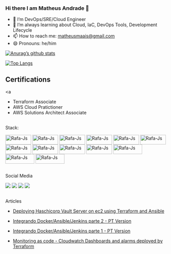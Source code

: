 ### Hi there I am Matheus Andrade 👋

- 🔭 I’m DevOps/SRE/Cloud Engineer
- 🌱 I’m always learning about Cloud, IaC, DevOps Tools, Development Lifecycle
- 📫 How to reach me: matheusmaais@gmail.com
- 😄 Pronouns: he/him

[![Anurag’s github stats](https://github-readme-stats.vercel.app/api?username=matheusmaais)](https://github.com/matheusmaais)

[![Top Langs](https://github-readme-stats.vercel.app/api/top-langs/?username=matheusmaais&layout=compact)](https://github.com/matheusmaais)

## Certifications

<a
- Terraform Associate
- AWS Cloud Pratictioner
- AWS Solutions Architect Associate
</a>

##
  
  
<div>
  
  Stack:
  
  <img align="center" alt="Rafa-Js" height="30" width="80" src="https://img.shields.io/badge/AWS-%23FF9900.svg?style=for-the-badge&logo=amazon-aws&logoColor=white">
  <img align="center" alt="Rafa-Js" height="30" width="80" src="https://img.shields.io/badge/GoogleCloud-%234285F4.svg?style=for-the-badge&logo=google-cloud&logoColor=white">
  <img align="center" alt="Rafa-Js" height="30" width="80" src="https://img.shields.io/badge/azure-%230072C6.svg?style=for-the-badge&logo=azure-devops&logoColor=white">
  <img align="center" alt="Rafa-Js" height="30" width="80" src="https://img.shields.io/badge/DigitalOcean-%230167ff.svg?style=for-the-badge&logo=digitalOcean&logoColor=white">
  <img align="center" alt="Rafa-Js" height="30" width="80" src="https://img.shields.io/badge/terraform-%235835CC.svg?style=for-the-badge&logo=terraform&logoColor=white">
  <img align="center" alt="Rafa-Js" height="30" width="80" src="https://img.shields.io/badge/kubernetes-%23326ce5.svg?style=for-the-badge&logo=kubernetes&logoColor=white">
  <img align="center" alt="Rafa-Js" height="30" width="80" src="https://img.shields.io/badge/ansible-%231A1918.svg?style=for-the-badge&logo=ansible&logoColor=white">
  <img align="center" alt="Rafa-Js" height="30" width="80" src="https://img.shields.io/badge/docker-%230db7ed.svg?style=for-the-badge&logo=docker&logoColor=white">
   <img align="center" alt="Rafa-Js" height="30" width="80" src="https://img.shields.io/badge/Linux-FCC624?style=for-the-badge&logo=linux&logoColor=black">
   <img align="center" alt="Rafa-Js" height="30" width="80" src="https://img.shields.io/badge/Ubuntu-E95420?style=for-the-badge&logo=ubuntu&logoColor=white">
  <img align="center" alt="Rafa-Js" height="30" width="90" src="https://img.shields.io/badge/githubactions-%232671E5.svg?style=for-the-badge&logo=githubactions&logoColor=white">
  
  
  <img align="center" alt="Rafa-Js" height="30" width="90" src="https://img.shields.io/badge/git-%23F05033.svg?style=for-the-badge&logo=git&logoColor=white">
 
  
  <img align="center" alt="Rafa-Js" height="30" width="90" src="https://img.shields.io/badge/VisualStudioCode-0078d7.svg?style=for-the-badge&logo=visual-studio-code&logoColor=white">
  
 
  
 
  </div>
  
##

<div> 
  
  Social Media
  
  <a href="https://instagram.com/matheusmaais" target="_blank"><img src="https://img.shields.io/badge/-Instagram-%23E4405F?style=for-the-badge&logo=instagram&logoColor=white" target="_blank"></a>
  <a href = "mailto:matheusmaais@gmail.com"><img src="https://img.shields.io/badge/-Gmail-%23333?style=for-the-badge&logo=gmail&logoColor=white" target="_blank"></a>
  <a href="https://www.linkedin.com/in/matheusandradeti" target="_blank"><img src="https://img.shields.io/badge/-LinkedIn-%230077B5?style=for-the-badge&logo=linkedin&logoColor=white" target="_blank"></a>
  <a href="https://matheusmaais.medium.com/" target="_blank"><img src="https://img.shields.io/badge/Medium-%23000000.svg?style=for-the-badge&logo=Medium&logoColor=white" target="_blank"></a>
</div>
 

##  
<div>
  Articles

* [Deploying Haschicorp Vault Server on ec2 using Terraform and Ansible](https://www.linkedin.com/post/edit/6731973626888884225/ "deploying-a-hashicorp-vault-server-on-a-aws-ec2-instance-with-terraform-and-ansible")

* [Integrando Docker/Ansible/Jenkins parte 2 - PT Version](https://matheusmaais.medium.com/integrando-terraform-ansible-docker-jenkins-e-aws-parte-2-7b088e5d72d4)
* [Integrando Docker/Ansible/Jenkins parte 1 - PT Version](https://matheusmaais.medium.com/integrando-terraform-ansible-docker-jenkins-e-aws-3ead8e88bf80)
* [Monitoring as code - Cloudwatch Dashboards and alarms deployed by Terraform](https://www.linkedin.com/posts/matheusandradeti_github-matheusmaaisterraform-observability-activity-6823660979520385024-WMqy)  
  
  </div>
